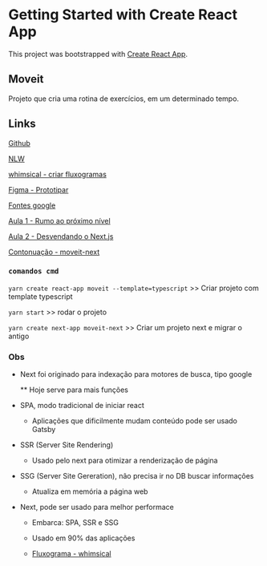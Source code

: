 # Getting Started with Create React App

This project was bootstrapped with [Create React App](https://github.com/facebook/create-react-app).

## Moveit

Projeto que cria uma rotina de exercícios, em um determinado tempo.

## Links

[Github](https://github.com/ederpbj/moveit)

[NLW](https://nextlevelweek.com/episodios/react/1/edicao/4?utm_source=convertkit&utm_medium=email&utm_campaign=NLW4+Aulas+dispon%C3%ADveis&utm_term=Leads+cadastrados&utm_content=Aula+01+React)

[whimsical - criar fluxogramas](https://whimsical.com/MJrLar3fMC9vvTzVBxHMxZ)

[Figma - Prototipar](https://www.figma.com/file/W62VId1hckJ2uMHfKg4XNj/Move.it-1.0-(Copy)?node-id=160%3A2761)

[Fontes google](https://fonts.google.com/)

[Aula 1 - Rumo ao próximo nível](https://www.youtube.com/watch?v=XDFlV76UJuA&feature=emb_title&ab_channel=DiegoFernandes)

[Aula 2 - Desvendando o Next.js](https://www.youtube.com/watch?v=7ceWRavb6Ac&feature=emb_title&ab_channel=DiegoFernandes)

[Contonuação - moveit-next](https://github.com/ederpbj/moveit-next)

### `comandos cmd`

`yarn create react-app moveit --template=typescript` >> Criar projeto com template typescript

`yarn start` >> rodar o projeto

`yarn create next-app moveit-next` >> Criar um projeto next e migrar o antigo

### Obs

* Next foi originado para indexação para motores de busca, tipo google
    
    ** Hoje serve para mais funções

* SPA, modo tradicional de iniciar react

    * Aplicações que dificilmente mudam conteúdo pode ser usado Gatsby

* SSR (Server Site Rendering)

    * Usado pelo next para otimizar a renderização de página

* SSG (Server Site Gereration), não precisa ir no DB buscar informações

    * Atualiza em memória a página web

* Next, pode ser usado para melhor performace 

    * Embarca: SPA, SSR e SSG

    * Usado em 90% das aplicações

    * [Fluxograma - whimsical](https://whimsical.com/aula-2-EyA57agYrRWExXEKRUd1QK)